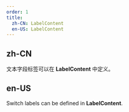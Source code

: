 ```yaml
---
order: 1
title:
  zh-CN: LabelContent
  en-US: LabelContent
---
```


## zh-CN

文本字段标签可以在 **LabelContent** 中定义。

## en-US

Switch labels can be defined in **LabelContent**.
